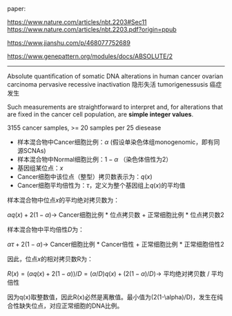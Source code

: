 paper:

https://www.nature.com/articles/nbt.2203#Sec11
https://www.nature.com/articles/nbt.2203.pdf?origin=ppub

https://www.jianshu.com/p/468077752689


https://www.genepattern.org/modules/docs/ABSOLUTE/2


----
Absolute quantification of somatic DNA alterations in human cancer
ovarian carcinoma
pervasive
recessive inactivation 隐形失活
tumorigenessusis 癌症发生

Such measurements are straightforward to interpret and, for alterations that are fixed in the cancer cell population, are **simple integer values**.

3155 cancer samples, >= 20 samples per 25 diesease


+ 样本混合物中Cancer细胞比例：$\alpha$ (假设单染色体组monogenomic，即有同源SCNAs)
+ 样本混合物中Normal细胞比例：$1-\alpha$ （染色体倍性为2）
+ 基因组某位点：$x$
+ Cancer细胞中该位点（整型）拷贝数表示为：$q(x)$
+ Cancer细胞平均倍性为：$\tau$，定义为整个基因组上$q(x)$的平均值

样本混合物中位点$x$的平均绝对拷贝数为：

$\alpha q(x) + 2(1-\alpha)  \rightarrow$  Cancer细胞比例 * 位点拷贝数 + 正常细胞比例 * 位点拷贝数2

样本混合物中平均倍性$D$为：

$\alpha \tau + 2(1-\alpha) \rightarrow$ Cancer细胞比例 * Cancer倍性 + 正常细胞比例 * 正常细胞倍性2

因此，位点$x$的相对拷贝数R为：

$R(x) = (\alpha q(x) + 2(1-\alpha)) / D = (\alpha / D) q(x) + (2(1-\alpha) / D)
\rightarrow$ 平均绝对拷贝数 / 平均倍性

因为q(x)取整数值，因此R(x)必然是离散值。最小值为(2(1-\alpha)/D)，发生在纯合性缺失位点，对应正常细胞的DNA比例。